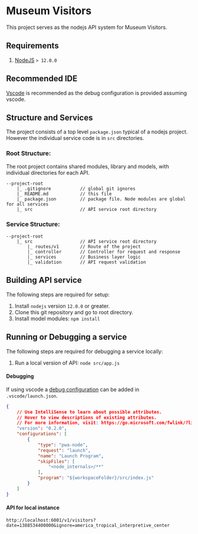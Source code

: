 # Museum Visitors

This project serves as the nodejs API system for Museum Visitors.

## Requirements

1. [NodeJS](https://nodejs.org/en/) `> 12.0.0`

## Recommended IDE

[Vscode](https://code.visualstudio.com/) is recommended as the debug configuration is provided assuming vscode.

## Structure and Services

The project consists of a top level `package.json` typical of a nodejs project. However the individual service code is in `src` directories.

### Root Structure:

The root project contains shared modules, library and models, with individual directories for each API.

```
--project-root
    |_ .gitignore           // global git ignores
    |_ README.md            // this file
    |_ package.json         // package file. Node modules are global for all services
    |_ src                  // API service root directory
```

### Service Structure:

```
--project-root
    |_ src                  // API service root directory
        |_ routes/v1        // Route of the project
        |_ controller       // Controller for request and response
        |_ services         // Business layer logic
        |_ validation       // API request validation
```

## Building API service

The following steps are required for setup:

1. Install `nodejs` version `12.0.0` or greater.
2. Clone this git repository and go to root directory.
3. Install model modules: `npm install`

## Running or Debugging a service

The following steps are required for debugging a service locally:

1. Run a local version of API: `node src/app.js`

#### Debugging

If using vscode a [debug configuration](https://code.visualstudio.com/docs/nodejs/nodejs-debugging)
can be added in `.vscode/launch.json`.

```json
{
    // Use IntelliSense to learn about possible attributes.
    // Hover to view descriptions of existing attributes.
    // For more information, visit: https://go.microsoft.com/fwlink/?linkid=830387
    "version": "0.2.0",
    "configurations": [
        {
            "type": "pwa-node",
            "request": "launch",
            "name": "Launch Program",
            "skipFiles": [
                "<node_internals>/**"
            ],
            "program": "${workspaceFolder}/src/index.js"
        }
    ]
}
```

#### API for local instance

`http://localhost:6001/v1/visitors?date=1388534400000&ignore=america_tropical_interpretive_center`
